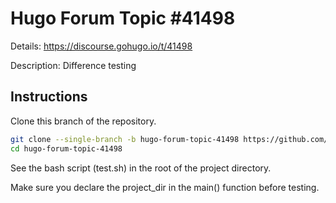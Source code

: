# Hugo Forum Topic #41498

Details: <https://discourse.gohugo.io/t/41498>

Description: Difference testing

## Instructions

Clone this branch of the repository.

```bash
git clone --single-branch -b hugo-forum-topic-41498 https://github.com/jmooring/hugo-testing hugo-forum-topic-41498
cd hugo-forum-topic-41498
```

See the bash script (test.sh) in the root of the project directory.

Make sure you declare the project_dir in the main() function before testing.
